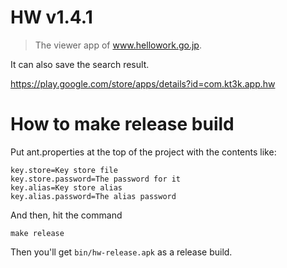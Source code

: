 # HW v1.4.1

> The viewer app of www.hellowork.go.jp.

It can also save the search result.

https://play.google.com/store/apps/details?id=com.kt3k.app.hw

# How to make release build

Put ant.properties at the top of the project with the contents like:

```properties
key.store=Key store file
key.store.password=The password for it
key.alias=Key store alias
key.alias.password=The alias password
```

And then, hit the command

    make release

Then you'll get `bin/hw-release.apk` as a release build.
